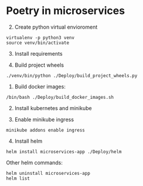 # Poetry in microservices

2. Create python virtual envioroment

```
virtualenv -p python3 venv
source venv/bin/activate
```

3. Install requirements

7. Build project wheels

```
./venv/bin/python ./Deploy/build_project_wheels.py
```

1. Build docker images:

```
/bin/bash ./Deploy/build_docker_images.sh
```

2. Install kubernetes and minikube

3. Enable minikube ingress

```
minikube addons enable ingress
```

4. Install helm

```
helm install microservices-app ./Deploy/helm
```

Other helm commands:

```
helm uninstall microservices-app
helm list
```